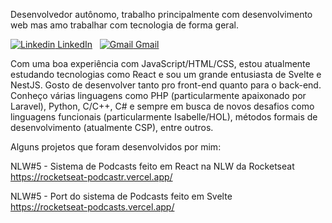 Desenvolvedor autônomo, trabalho principalmente com desenvolvimento web mas amo trabalhar com tecnologia de forma geral.

[![Linkedin](https://i.stack.imgur.com/gVE0j.png) LinkedIn](https://www.linkedin.com/in/douglas-fonseca-dos-santos-70206384/)
&nbsp;
[![Gmail](https://www.shareicon.net/data/16x16/2016/03/23/447343_gmail_48x48.png) Gmail](mailto:douglas.fsantos89@gmail.com)

Com uma boa experiência com JavaScript/HTML/CSS, estou atualmente estudando tecnologias como React e sou um grande entusiasta de Svelte e NestJS. Gosto de desenvolver tanto pro front-end quanto para o back-end. Conheço várias linguagens como PHP (particularmente apaixonado por Laravel), Python, C/C++, C# e sempre em busca de novos desafios como linguagens funcionais (particularmente Isabelle/HOL), métodos formais de desenvolvimento (atualmente CSP), entre outros.

Alguns projetos que foram desenvolvidos por mim:

NLW#5 - Sistema de Podcasts feito em React na NLW da Rocketseat<br/>
https://rocketseat-podcastr.vercel.app/

NLW#5 - Port do sistema de Podcasts feito em Svelte<br/>
https://rocketseat-podcasts.vercel.app/

<!--
**dfsantos89/dfsantos89** is a ✨ _special_ ✨ repository because its `README.md` (this file) appears on your GitHub profile.

Here are some ideas to get you started:

- 🔭 I’m currently working on ...
- 🌱 I’m currently learning ...
- 👯 I’m looking to collaborate on ...
- 🤔 I’m looking for help with ...
- 💬 Ask me about ...
- 📫 How to reach me: ...
- 😄 Pronouns: ...
- ⚡ Fun fact: ...
-->
